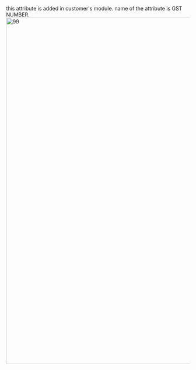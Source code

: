 this attribute is added in customer's module.
name of the attribute is GST NUMBER.<img width="948" alt="99" src="https://user-images.githubusercontent.com/105621991/169275804-ef753061-be73-4e48-9f04-cb1cb0e755a2.PNG">

